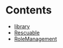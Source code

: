 

# Contents
- [library](/contracts/common/library)
- [Rescuable](Rescuable.sol/contract.Rescuable.md)
- [RoleManagement](RoleManagement.sol/contract.RoleManagement.md)

